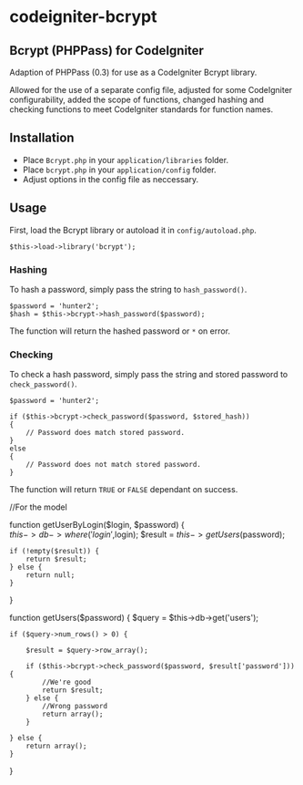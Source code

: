 # codeigniter-bcrypt
## Bcrypt (PHPPass) for CodeIgniter

Adaption of PHPPass (0.3) for use as a CodeIgniter Bcrypt library.

Allowed for the use of a separate config file, adjusted for some CodeIgniter configurability, added the scope of functions, changed hashing and checking functions to meet CodeIgniter standards for function names.

## Installation

* Place ``Bcrypt.php`` in your ``application/libraries`` folder.
* Place ``bcrypt.php`` in your ``application/config`` folder.
* Adjust options in the config file as neccessary.

## Usage
First, load the Bcrypt library or autoload it in ``config/autoload.php``.

    $this->load->library('bcrypt');

### Hashing
To hash a password, simply pass the string to ``hash_password()``.

    $password = 'hunter2';
    $hash = $this->bcrypt->hash_password($password);

The function will return the hashed password or ``*`` on error.

### Checking
To check a hash password, simply pass the string and stored password to ``check_password()``.

    $password = 'hunter2';
    
    if ($this->bcrypt->check_password($password, $stored_hash))
    {
    	// Password does match stored password.
    }
    else
    {
    	// Password does not match stored password.
    }
    
The function will return ``TRUE`` or ``FALSE`` dependant on success.

//For the model

function getUserByLogin($login, $password) {        
    $this->db->where('login',$login);
    $result = $this->getUsers($password);

    if (!empty($result)) {
        return $result;
    } else {
        return null;
    }
}

function getUsers($password) {
    $query = $this->db->get('users');

    if ($query->num_rows() > 0) {

        $result = $query->row_array();

        if ($this->bcrypt->check_password($password, $result['password'])) {
            //We're good
            return $result;
        } else {
            //Wrong password
            return array();
        }

    } else {
        return array();
    }
}
